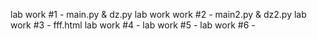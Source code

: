 lab work #1 - main.py & dz.py
lab work work #2 - main2.py & dz2.py
lab work #3 - fff.html 
lab work #4 -
lab work #5 -
lab work #6 -
